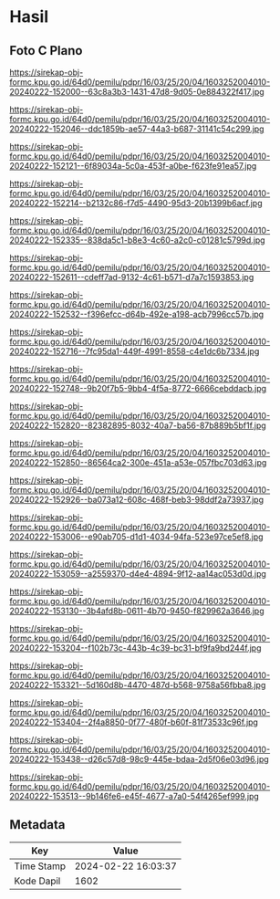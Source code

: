 # Hasil

## Foto C Plano

https://sirekap-obj-formc.kpu.go.id/64d0/pemilu/pdpr/16/03/25/20/04/1603252004010-20240222-152000--63c8a3b3-1431-47d8-9d05-0e884322f417.jpg

https://sirekap-obj-formc.kpu.go.id/64d0/pemilu/pdpr/16/03/25/20/04/1603252004010-20240222-152046--ddc1859b-ae57-44a3-b687-31141c54c299.jpg

https://sirekap-obj-formc.kpu.go.id/64d0/pemilu/pdpr/16/03/25/20/04/1603252004010-20240222-152121--6f89034a-5c0a-453f-a0be-f623fe91ea57.jpg

https://sirekap-obj-formc.kpu.go.id/64d0/pemilu/pdpr/16/03/25/20/04/1603252004010-20240222-152214--b2132c86-f7d5-4490-95d3-20b1399b6acf.jpg

https://sirekap-obj-formc.kpu.go.id/64d0/pemilu/pdpr/16/03/25/20/04/1603252004010-20240222-152335--838da5c1-b8e3-4c60-a2c0-c01281c5799d.jpg

https://sirekap-obj-formc.kpu.go.id/64d0/pemilu/pdpr/16/03/25/20/04/1603252004010-20240222-152611--cdeff7ad-9132-4c61-b571-d7a7c1593853.jpg

https://sirekap-obj-formc.kpu.go.id/64d0/pemilu/pdpr/16/03/25/20/04/1603252004010-20240222-152532--f396efcc-d64b-492e-a198-acb7996cc57b.jpg

https://sirekap-obj-formc.kpu.go.id/64d0/pemilu/pdpr/16/03/25/20/04/1603252004010-20240222-152716--7fc95da1-449f-4991-8558-c4e1dc6b7334.jpg

https://sirekap-obj-formc.kpu.go.id/64d0/pemilu/pdpr/16/03/25/20/04/1603252004010-20240222-152748--9b20f7b5-9bb4-4f5a-8772-6666cebddacb.jpg

https://sirekap-obj-formc.kpu.go.id/64d0/pemilu/pdpr/16/03/25/20/04/1603252004010-20240222-152820--82382895-8032-40a7-ba56-87b889b5bf1f.jpg

https://sirekap-obj-formc.kpu.go.id/64d0/pemilu/pdpr/16/03/25/20/04/1603252004010-20240222-152850--86564ca2-300e-451a-a53e-057fbc703d63.jpg

https://sirekap-obj-formc.kpu.go.id/64d0/pemilu/pdpr/16/03/25/20/04/1603252004010-20240222-152926--ba073a12-608c-468f-beb3-98ddf2a73937.jpg

https://sirekap-obj-formc.kpu.go.id/64d0/pemilu/pdpr/16/03/25/20/04/1603252004010-20240222-153006--e90ab705-d1d1-4034-94fa-523e97ce5ef8.jpg

https://sirekap-obj-formc.kpu.go.id/64d0/pemilu/pdpr/16/03/25/20/04/1603252004010-20240222-153059--a2559370-d4e4-4894-9f12-aa14ac053d0d.jpg

https://sirekap-obj-formc.kpu.go.id/64d0/pemilu/pdpr/16/03/25/20/04/1603252004010-20240222-153130--3b4afd8b-0611-4b70-9450-f829962a3646.jpg

https://sirekap-obj-formc.kpu.go.id/64d0/pemilu/pdpr/16/03/25/20/04/1603252004010-20240222-153204--f102b73c-443b-4c39-bc31-bf9fa9bd244f.jpg

https://sirekap-obj-formc.kpu.go.id/64d0/pemilu/pdpr/16/03/25/20/04/1603252004010-20240222-153321--5d160d8b-4470-487d-b568-9758a56fbba8.jpg

https://sirekap-obj-formc.kpu.go.id/64d0/pemilu/pdpr/16/03/25/20/04/1603252004010-20240222-153404--2f4a8850-0f77-480f-b60f-81f73533c96f.jpg

https://sirekap-obj-formc.kpu.go.id/64d0/pemilu/pdpr/16/03/25/20/04/1603252004010-20240222-153438--d26c57d8-98c9-445e-bdaa-2d5f06e03d96.jpg

https://sirekap-obj-formc.kpu.go.id/64d0/pemilu/pdpr/16/03/25/20/04/1603252004010-20240222-153513--9b146fe6-e45f-4677-a7a0-54f4265ef999.jpg


## Metadata

| Key        | Value               |
| ---------- | ------------------- |
| Time Stamp | 2024-02-22 16:03:37 |
| Kode Dapil | 1602                |



